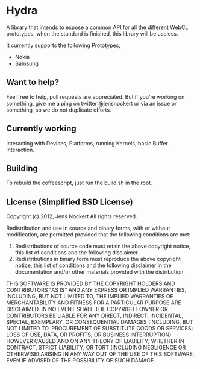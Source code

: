 Hydra
================================================================================

A library that intends to expose a common API for all the different WebCL prototypes, when the standard is finished, this library will be useless.

It currently supports the following Prototypes,

 - Nokia
 - Samsung


Want to help?
--------------------------------------------------------------------------------

Feel free to help, pull requests are appreciated. But if you're working on something, give me a ping on twitter @jensnockert or via an issue or something, so we do not duplicate efforts.


Currently working
--------------------------------------------------------------------------------

Interacting with Devices, Platforms, running Kernels, basic Buffer interaction.


Building
--------------------------------------------------------------------------------

To rebuild the coffeescript, just run the build.sh in the root.


License (Simplified BSD License)
--------------------------------------------------------------------------------

Copyright (c) 2012, Jens Nockert
All rights reserved.

Redistribution and use in source and binary forms, with or without modification, are permitted provided that the following conditions are met: 

 1. Redistributions of source code must retain the above copyright notice, this list of conditions and the following disclaimer. 
 2. Redistributions in binary form must reproduce the above copyright notice, this list of conditions and the following disclaimer in the documentation and/or other materials provided with the distribution. 

THIS SOFTWARE IS PROVIDED BY THE COPYRIGHT HOLDERS AND CONTRIBUTORS "AS IS" AND ANY EXPRESS OR IMPLIED WARRANTIES, INCLUDING, BUT NOT LIMITED TO, THE IMPLIED WARRANTIES OF MERCHANTABILITY AND FITNESS FOR A PARTICULAR PURPOSE ARE DISCLAIMED. IN NO EVENT SHALL THE COPYRIGHT OWNER OR CONTRIBUTORS BE LIABLE FOR ANY DIRECT, INDIRECT, INCIDENTAL, SPECIAL, EXEMPLARY, OR CONSEQUENTIAL DAMAGES (INCLUDING, BUT NOT LIMITED TO, PROCUREMENT OF SUBSTITUTE GOODS OR SERVICES; LOSS OF USE, DATA, OR PROFITS; OR BUSINESS INTERRUPTION) HOWEVER CAUSED AND ON ANY THEORY OF LIABILITY, WHETHER IN CONTRACT, STRICT LIABILITY, OR TORT (INCLUDING NEGLIGENCE OR OTHERWISE) ARISING IN ANY WAY OUT OF THE USE OF THIS SOFTWARE, EVEN IF ADVISED OF THE POSSIBILITY OF SUCH DAMAGE.
